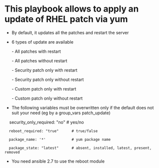 
This playbook allows to apply an update of RHEL patch via yum
==============================================================

- By default, it updates all the patches and restart the server

- 6 types of update are available

      - All patches with restart
      
      - All patches without restart
      
      - Security patch only with restart
      
      - Security patch only without restart
      
      - Custom patch only with restart
      
      - Custom patch only without restart
      

- The following variables must be overwritten only if the default does not suit your need (eg by a group_vars patch_update)

      security_only_required: "no" # yes/no
   
      reboot_required: "true"      # true/false
   
      package_name: '*'            # yum package name
   
      package_state: "latest"      # absent, installed, latest, present, removed
   
  
- You need ansible 2.7 to use the reboot module



